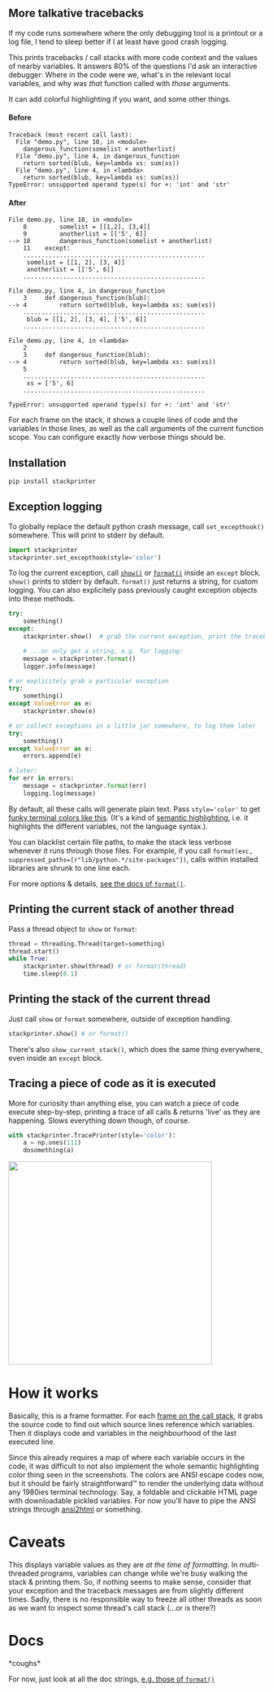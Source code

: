 ## More talkative tracebacks

If my code runs somewhere where the only debugging tool is a printout or a log file, I tend to sleep better if I at least have good crash logging.

This prints tracebacks / call stacks with more code context and the values of nearby variables. It answers 80% of the questions I'd ask an interactive debugger: Where in the code were we, what's in the relevant local variables, and why was _that_ function called with _those_ arguments.

It can add colorful highlighting if you want, and some other things.

#### Before
```
Traceback (most recent call last):
  File "demo.py", line 10, in <module>
    dangerous_function(somelist + anotherlist)
  File "demo.py", line 4, in dangerous_function
    return sorted(blub, key=lambda xs: sum(xs))
  File "demo.py", line 4, in <lambda>
    return sorted(blub, key=lambda xs: sum(xs))
TypeError: unsupported operand type(s) for +: 'int' and 'str'
```

#### After
```
File demo.py, line 10, in <module>
    8         somelist = [[1,2], [3,4]]
    9         anotherlist = [['5', 6]]
--> 10        dangerous_function(somelist + anotherlist)
    11    except:
    ..................................................
     somelist = [[1, 2], [3, 4]]
     anotherlist = [['5', 6]]
    ..................................................

File demo.py, line 4, in dangerous_function
    3     def dangerous_function(blub):
--> 4         return sorted(blub, key=lambda xs: sum(xs))
    ..................................................
     blub = [[1, 2], [3, 4], ['5', 6]]
    ..................................................

File demo.py, line 4, in <lambda>
    2
    3     def dangerous_function(blub):
--> 4         return sorted(blub, key=lambda xs: sum(xs))
    5
    ..................................................
     xs = ['5', 6]
    ..................................................

TypeError: unsupported operand type(s) for +: 'int' and 'str'
```

For each frame on the stack, it shows a couple lines of code and the variables in those lines, as well as the call arguments of the current function scope. You can configure exactly _how_ verbose things should be.

## Installation


```bash
pip install stackprinter
```

## Exception logging
To globally replace the default python crash message, call `set_excepthook()` somewhere. This will print to stderr by default.

```python
import stackprinter
stackprinter.set_excepthook(style='color')
```

To log the current exception, call [`show()`](https://github.com/cknd/stackprinter/blob/master/stackprinter/__init__.py#L154-L162) or [`format()`](https://github.com/cknd/stackprinter/blob/master/stackprinter/__init__.py#L28-L137) inside an `except` block. `show()` prints to stderr by default. `format()` just returns a string, for custom logging. You can also explicitely pass previously caught exception objects into these methods.


```python
try:
    something()
except:
    stackprinter.show()  # grab the current exception, print the traceback to stderr

    # ...or only get a string, e.g. for logging:
    message = stackprinter.format()
    logger.info(message)
```
```python
# or explicitely grab a particular exception
try:
    something()
except ValueError as e:
    stackprinter.show(e)

```
```python
# or collect exceptions in a little jar somewhere, to log them later
try:
    something()
except ValueError as e:
    errors.append(e)

# later:
for err in errors:
    message = stackprinter.format(err)
    logging.log(message)
```

By default, all these calls will generate plain text. Pass `style='color'` to get [funky terminal colors like this](https://github.com/cknd/stackprinter/blob/master/tb_after.png?raw=true). (It's a kind of [semantic highlighting](https://medium.com/@brianwill/making-semantic-highlighting-useful-9aeac92411df), i.e. it highlights the different variables, not the language syntax.).

You can blacklist certain file paths, to make the stack less verbose whenever it runs through those files. For example, if you call `format(exc, suppressed_paths=[r"lib/python.*/site-packages"])`, calls within installed libraries are shrunk to one line each.

For more options & details, [see the docs of `format()`](https://github.com/cknd/stackprinter/blob/master/stackprinter/__init__.py#L28-L137).

## Printing the current stack of another thread
Pass a thread object to `show` or `format`:

```python
thread = threading.Thread(target=something)
thread.start()
while True:
    stackprinter.show(thread) # or format(thread)
    time.sleep(0.1)
```

## Printing the stack of the current thread
Just call `show` or `format` somewhere, outside of exception handling.

```python
stackprinter.show() # or format()
```

There's also `show_current_stack()`, which does the same thing everywhere, even inside an `except` block.

## Tracing a piece of code as it is executed

More for curiosity than anything else, you can watch a piece of code execute step-by-step, printing a trace of all calls & returns 'live' as they are happening. Slows everything down though, of course.
```python
with stackprinter.TracePrinter(style='color'):
    a = np.ones(111)
    dosomething(a)
```

<img src="https://raw.githubusercontent.com/cknd/stackprinter/master/trace.png" width="400">

# How it works

Basically, this is a frame formatter. For each [frame on the call stack](https://en.wikipedia.org/wiki/Call_stack), it grabs the source code to find out which source lines reference which variables. Then it displays code and variables in the neighbourhood of the last executed line.

Since this already requires a map of where each variable occurs in the code, it was difficult to not also implement the whole semantic highlighting color thing seen in the screenshots. The colors are ANSI escape codes now, but it should be fairly straightforward™ to render the underlying data without any 1980ies terminal technology. Say, a foldable and clickable HTML page with downloadable pickled variables. For now you'll have to pipe the ANSI strings through [ansi2html](https://github.com/ralphbean/ansi2html/) or something.

# Caveats

This displays variable values as they are _at the time of formatting_. In
multi-threaded programs, variables can change while we're busy walking
the stack & printing them. So, if nothing seems to make sense, consider that
your exception and the traceback messages are from slightly different times.
Sadly, there is no responsible way to freeze all other threads as soon
as we want to inspect some thread's call stack (...or is there?)

# Docs

\*coughs\*

For now, just look at all the doc strings, [e.g. those of `format()`](https://github.com/cknd/stackprinter/blob/master/stackprinter/__init__.py#L28-L137)
